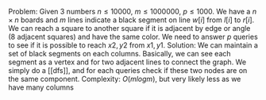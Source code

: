 Problem: Given 3 numbers $n\leq 10000$, $m\leq 1000000$, $p\leq 1000$. We have a $n\times n$ boards and $m$ lines indicate a black segment on line $w[i]$ from $l[i]$ to $r[i]$. We can reach a square to another square if it is adjacent by edge or angle (8 adjacent squares) and have the same color. We need to answer $p$ queries to see if it is possible to reach $x2,y2$ from $x1,y1$.
Solution: We can maintain a set of black segments on each columns. Basically, we can see each segment as a vertex and for two adjacent lines to connect the graph. We simply do a [[dfs]], and for each queries check if these two nodes are on the same component.
Complexity: $O(mlogm)$, but very likely less as we have many columns